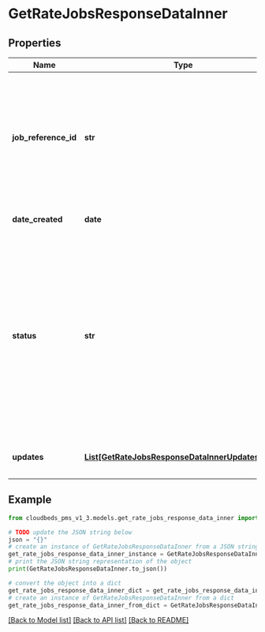 # GetRateJobsResponseDataInner


## Properties

Name | Type | Description | Notes
------------ | ------------- | ------------- | -------------
**job_reference_id** | **str** | Reference ID for the job created for this update.  This can be used to track success of the batch for this rate update. See getRateJobs or the rate:batch_job | [optional] 
**date_created** | **date** | Rate Job creation datetime | [optional] 
**status** | **str** | Status of the Rate Job. in_progress - job is processing. completed - job has completed successfully. error - there was an error with 1 or more updates requested in this job. Allowed values: in_progressgu, completed, error | [optional] 
**updates** | [**List[GetRateJobsResponseDataInnerUpdatesInner]**](GetRateJobsResponseDataInnerUpdatesInner.md) | Array of actions produced from this job | [optional] 

## Example

```python
from cloudbeds_pms_v1_3.models.get_rate_jobs_response_data_inner import GetRateJobsResponseDataInner

# TODO update the JSON string below
json = "{}"
# create an instance of GetRateJobsResponseDataInner from a JSON string
get_rate_jobs_response_data_inner_instance = GetRateJobsResponseDataInner.from_json(json)
# print the JSON string representation of the object
print(GetRateJobsResponseDataInner.to_json())

# convert the object into a dict
get_rate_jobs_response_data_inner_dict = get_rate_jobs_response_data_inner_instance.to_dict()
# create an instance of GetRateJobsResponseDataInner from a dict
get_rate_jobs_response_data_inner_from_dict = GetRateJobsResponseDataInner.from_dict(get_rate_jobs_response_data_inner_dict)
```
[[Back to Model list]](../README.md#documentation-for-models) [[Back to API list]](../README.md#documentation-for-api-endpoints) [[Back to README]](../README.md)


